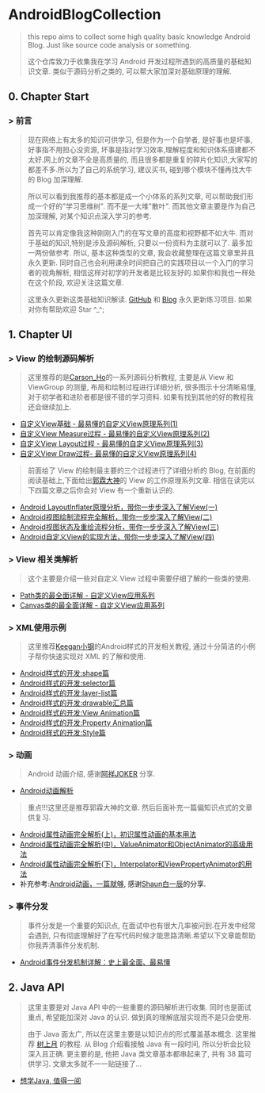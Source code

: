 # AndroidBlogCollection
> this repo aims to collect some high quality basic knowledge Android Blog.  Just like source code analysis or something.
> 
> 这个仓库致力于收集我在学习 Android 开发过程所遇到的高质量的基础知识文章. 类似于源码分析之类的, 可以帮大家加深对基础原理的理解.


## 0. Chapter Start

### > 前言
 
> 现在网络上有太多的知识可供学习, 但是作为一个自学者, 是好事也是坏事, 好事指不用担心没资源, 坏事是指对学习效率,理解程度和知识体系搭建都不太好.网上的文章不全是高质量的, 而且很多都是重复的碎片化知识,大家写的都差不多.所以为了自己的系统学习, 建议买书, 碰到哪个模块不懂再找大牛的 Blog 加深理解. 
> 
> 所以可以看到我推荐的基本都是成一个小体系的系列文章, 可以帮助我们形成一个好的"学习思维树". 而不是一大堆"散叶". 而其他文章主要是作为自己加深理解, 对某个知识点深入学习的参考.
> 
> 首先可以肯定像我这种刚刚入门的在写文章的高度和视野都不如大牛. 而对于基础的知识,特别是涉及源码解析, 只要以一份资料为主就可以了. 最多加一两份做参考. 所以, 基本这种类型的文章, 我会收藏整理在这篇文章里并且永久更新. 同时自己也会利用课余时间把自己的实践项目以一个入门的学习者的视角解析, 相信这样对初学的开发者是比较友好的.如果你和我也一样处在这个阶段, 欢迎关注这篇文章.
> 
> 这里永久更新这类基础知识解读. [GitHub](https://github.com/mk43) 和 [Blog](http://fitzeng.org) 永久更新练习项目. 如果对你有帮助欢迎 Star ^_^;

## 1. Chapter UI

### > View 的绘制源码解析
> 这里推荐的是[Carson_Ho](http://www.jianshu.com/nb/9976005)的一系列源码分析教程, 主要是从 View 和 ViewGroup 的测量, 布局和绘制过程进行详细分析, 很多图示十分清晰易懂, 对于初学者和进阶者都是很不错的学习资料. 如果有找到其他的好的教程我还会继续加上.

- [自定义View基础 - 最易懂的自定义View原理系列(1)](http://www.jianshu.com/p/146e5cec4863)
- [自定义View Measure过程 - 最易懂的自定义View原理系列(2)](http://www.jianshu.com/p/1dab927b2f36)
- [自定义View Layout过程 - 最易懂的自定义View原理系列(3)](http://www.jianshu.com/p/158736a2549d)
- [自定义View Draw过程- 最易懂的自定义View原理系列(4)](http://www.jianshu.com/p/95afeb7c8335)

> 前面给了 View 的绘制最主要的三个过程进行了详细分析的 Blog, 在前面的阅读基础上,下面给出[郭霖大神](http://blog.csdn.net/guolin_blog)的 View 的工作原理系列文章. 相信在读完以下四篇文章之后你会对 View 有一个重新认识的.

- [Android LayoutInflater原理分析，带你一步步深入了解View(一)](http://blog.csdn.net/guolin_blog/article/details/12921889)
- [ Android视图绘制流程完全解析，带你一步步深入了解View(二)](http://blog.csdn.net/guolin_blog/article/details/16330267)
- [Android视图状态及重绘流程分析，带你一步步深入了解View(三)](http://blog.csdn.net/guolin_blog/article/details/17045157)
- [ Android自定义View的实现方法，带你一步步深入了解View(四)](http://blog.csdn.net/guolin_blog/article/details/17357967)

### > View 相关类解析
> 这个主要是介绍一些对自定义 View 过程中需要仔细了解的一些类的使用. 

- [Path类的最全面详解 - 自定义View应用系列](http://www.jianshu.com/p/2c19abde958c)
- [Canvas类的最全面详解 - 自定义View应用系列](http://www.jianshu.com/p/762b490403c3)

<!--more-->

### > XML使用示例

> 这里推荐[Keegan小钢](http://keeganlee.me/)的Android样式的开发相关教程, 通过十分简洁的小例子帮你快速实现对 XML 的了解和使用.

- [Android样式的开发:shape篇](http://keeganlee.me/post/android/20150830)
- [Android样式的开发:selector篇](http://keeganlee.me/post/android/20150905)
- [Android样式的开发:layer-list篇](http://keeganlee.me/post/android/20150909)
- [Android样式的开发:drawable汇总篇](http://keeganlee.me/post/android/20150916)
- [Android样式的开发:View Animation篇](http://keeganlee.me/post/android/20151003)
- [Android样式的开发:Property Animation篇](http://keeganlee.me/post/android/20151026)
- [Android样式的开发:Style篇](http://keeganlee.me/post/android/20151031)

### > 动画

> Android 动画介绍, 感谢[阿祥JOKER](http://www.jianshu.com/p/551f84402752) 分享.

- [Android动画解析](http://www.jianshu.com/p/551f84402752)

> 重点!!!这里还是推荐郭霖大神的文章. 然后后面补充一篇偏知识点式的文章供复习.

- [Android属性动画完全解析(上)，初识属性动画的基本用法](http://blog.csdn.net/guolin_blog/article/details/43536355)
- [ Android属性动画完全解析(中)，ValueAnimator和ObjectAnimator的高级用法](http://blog.csdn.net/guolin_blog/article/details/43816093)
- [ Android属性动画完全解析(下)，Interpolator和ViewPropertyAnimator的用法](http://blog.csdn.net/guolin_blog/article/details/44171115)
- 补充参考:[Android动画，一篇就够](http://www.jianshu.com/p/b7aa2a4a9787), 感谢[Shaun白一辰](http://www.jianshu.com/u/b7e9763ffd86)的分享.



### > 事件分发
> 事件分发是一个重要的知识点, 在面试中也有很大几率被问到.在开发中经常会遇到, 只有彻底理解好了在写代码时候才能思路清晰.希望以下文章能帮助你我弄清事件分发机制.

- [Android事件分发机制详解：史上最全面、最易懂](http://www.jianshu.com/p/38015afcdb58)


## 2. Java API

> 这里主要是对 Java API 中的一些重要的源码解析进行收集. 同时也是面试重点, 希望能加深对 Java 的认识. 做到真的理解底层实现而不是只会使用.
> 
> 由于 Java 面太广, 所以在这里主要是以知识点的形式覆盖基本概念. 这里推荐 [树上月](http://www.cnblogs.com/chenssy/category/525010.html) 的教程. 从 Blog 介绍看接触 Java 有一段时间, 所以分析会比较深入且正确. 更主要的是, 他把 Java 类文章基本都串起来了, 共有 38 篇可供学习. 文章太多就不一一贴链接了...

- [想学Java, 值得一阅](http://www.cnblogs.com/chenssy/category/525010.html)